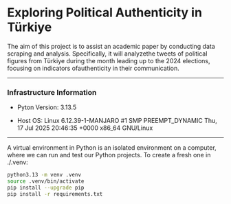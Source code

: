 # Exploring Political Authenticity in Türkiye

The aim of this project is to assist an academic paper by conducting data scraping and analysis. Specifically, it will analyzethe tweets of political figures from Türkiye during the month leading up to the 2024 elections, focusing on indicators ofauthenticity in their communication.

---

### Infrastructure Information

- Pyton Version: 3.13.5

- Host OS: Linux 6.12.39-1-MANJARO #1 SMP PREEMPT_DYNAMIC Thu, 17 Jul 2025 20:46:35 +0000 x86_64 GNU/Linux

---

A virtual environment in Python is an isolated environment on a computer, where we can run and test our Python projects.
To create a fresh one in ./.venv:

```sh
python3.13 -m venv .venv
source .venv/bin/activate
pip install --upgrade pip
pip install -r requirements.txt
```

